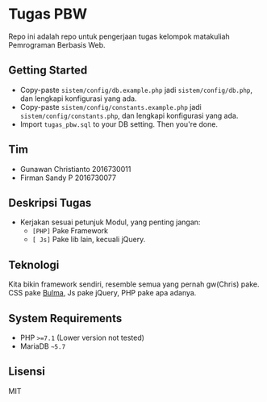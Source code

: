 # Tugas PBW
Repo ini adalah repo untuk pengerjaan tugas kelompok matakuliah Pemrograman Berbasis Web.

## Getting Started
- Copy-paste `sistem/config/db.example.php` jadi `sistem/config/db.php`, dan lengkapi konfigurasi yang ada.
- Copy-paste `sistem/config/constants.example.php` jadi `sistem/config/constants.php`, dan lengkapi konfigurasi yang ada.
- Import `tugas_pbw.sql` to your DB setting. Then you're done.

## Tim
 - Gunawan Christianto 2016730011
 - Firman Sandy P 2016730077

## Deskripsi Tugas
 - Kerjakan sesuai petunjuk Modul, yang penting jangan:
   - `[PHP]` Pake Framework
   - `[ Js]` Pake lib lain, kecuali jQuery.

## Teknologi
Kita bikin framework sendiri, resemble semua yang pernah gw(Chris) pake. CSS pake [Bulma](https://bulma.io/), Js pake jQuery, PHP pake apa adanya.

## System Requirements
- PHP `>=7.1` (Lower version not tested)
- MariaDB `~5.7`

## Lisensi
MIT